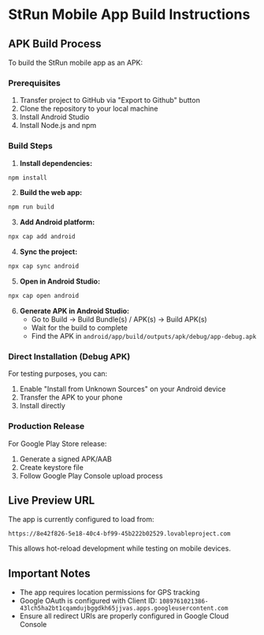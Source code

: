 # StRun Mobile App Build Instructions

## APK Build Process

To build the StRun mobile app as an APK:

### Prerequisites
1. Transfer project to GitHub via "Export to Github" button
2. Clone the repository to your local machine
3. Install Android Studio
4. Install Node.js and npm

### Build Steps

1. **Install dependencies:**
```bash
npm install
```

2. **Build the web app:**
```bash
npm run build
```

3. **Add Android platform:**
```bash
npx cap add android
```

4. **Sync the project:**
```bash
npx cap sync android
```

5. **Open in Android Studio:**
```bash
npx cap open android
```

6. **Generate APK in Android Studio:**
   - Go to Build → Build Bundle(s) / APK(s) → Build APK(s)
   - Wait for the build to complete
   - Find the APK in `android/app/build/outputs/apk/debug/app-debug.apk`

### Direct Installation (Debug APK)

For testing purposes, you can:
1. Enable "Install from Unknown Sources" on your Android device
2. Transfer the APK to your phone
3. Install directly

### Production Release

For Google Play Store release:
1. Generate a signed APK/AAB
2. Create keystore file
3. Follow Google Play Console upload process

## Live Preview URL

The app is currently configured to load from:
```
https://8e42f826-5e18-40c4-bf99-45b222b02529.lovableproject.com
```

This allows hot-reload development while testing on mobile devices.

## Important Notes

- The app requires location permissions for GPS tracking
- Google OAuth is configured with Client ID: `1089761021386-43lch5ha2bt1cqamdujbggdkh65jjvas.apps.googleusercontent.com`
- Ensure all redirect URIs are properly configured in Google Cloud Console